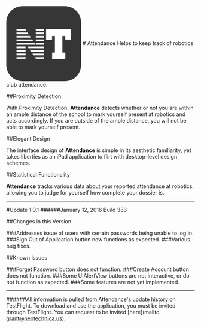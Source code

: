 <img src="Application Icon.png" width="200" height="200" align="center" /> 
# Attendance
Helps to keep track of robotics club attendance.

##Proximity Detection

With Proximity Detection, **Attendance** detects whether or not you are within an ample distance of the school to mark yourself present at robotics and acts accordingly. If you are outside of the ample distance, you will not be able to mark yourself present.

##Elegant Design

The interface design of **Attendance** is simple in its aesthetic familiarity, yet takes liberties as an iPad application to flirt with desktop-level design schemes. 

##Statistical Functionality

**Attendance** tracks various data about your reported attendance at robotics, allowing you to judge for yourself how complete your dossier is.

---------------------------------------------------------------------------------------------------------------------

#Update 1.0.1
######January 12, 2016
Build 383

##Changes in this Version

###Addresses issue of users with certain passwords being unable to log in.
###Sign Out of Application button now functions as expected.
###Various bug fixes.

##Known Issues

###Forget Password button does not function.
###Create Account button does not function.
###Some UIAlertView buttons are not interactive, or do not function as expected.
###Some features are not yet implemented.

---------------------------------------------------------------------------------------------------------------------

######All information is pulled from Attendance's update history on TestFlight. To download and use the application, you must be invited through TestFlight. You can request to be invited [here](mailto: grant@neotechnica.us).
